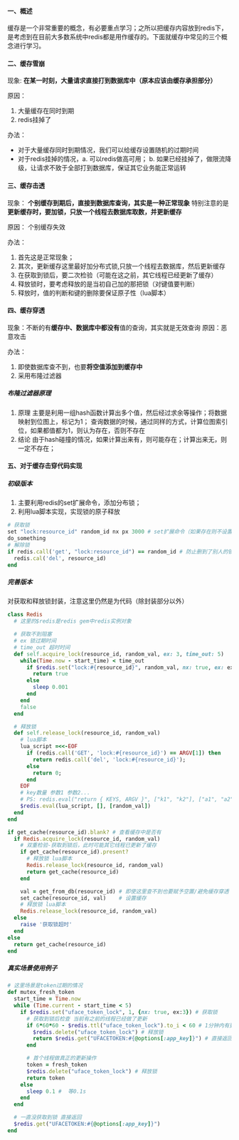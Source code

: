 #### 一、概述
缓存是一个非常重要的概念，有必要重点学习；之所以把缓存内容放到redis下，是考虑到在目前大多数系统中redis都是用作缓存的。下面就缓存中常见的三个概念进行学习。

#### 二、缓存雪崩
现象:
**在某一时刻，大量请求直接打到数据库中（原本应该由缓存承担部分）**

原因：
1. 大量缓存在同时到期
2. redis挂掉了

办法：
- 对于大量缓存同时到期情况，我们可以给缓存设置随机的过期时间
- 对于redis挂掉的情况，a. 可以redis做高可用； b. 如果已经挂掉了，做限流降级，让请求不致于全部打到数据库，保证其它业务能正常运转

#### 三、缓存击透
现象：
**个别缓存到期后，直接到数据库查询，其实是一种正常现象**
特别注意的是**更新缓存时，要加锁，只放一个线程去数据库取数，并更新缓存**

原因：
个别缓存失效

办法：
1. 首先这是正常现象；
2. 其次，更新缓存这里最好加分布式锁,只放一个线程去数据库，然后更新缓存
3. 在获取到锁后，要二次检验（可能在这之前，其它线程已经更新了缓存）
4. 释放锁时，要考虑释放的是当初自己加的那把锁（对键值要判断）
5. 释放时，值的判断和键的删除要保证原子性（lua脚本）

#### 四、缓存穿透
现象：不断的有**缓存中、数据库中都没有**值的查询，其实就是无效查询
原因：恶意攻击

办法：
1. 即使数据库查不到，也要**将空值添加到缓存中**
2. 采用布隆过滤器

##### 布隆过滤器原理
1. 原理
主要是利用一组hash函数计算出多个值，然后经过求余等操作；将数据映射到位图上，标记为1；
查询数据的时候，通过同样的方式，计算位图索引位，如果都值都为1，则认为存在，否则不存在
2. 结论
   由于hash碰撞的情况，如果计算出来有，则可能存在；计算出来无，则一定不存在；

#### 五、对于缓存击穿代码实现
##### 初级版本
1. 主要利用redis的set扩展命令，添加分布锁；
2. 利用lua脚本实现，实现锁的原子释放


```ruby
# 获取锁
set "lock:resource_id" random_id nx px 3000 # set扩展命令（如果存在则不设置，同时设置过期时间）
do_something
# 解除锁
if redis.call('get', "lock:resource_id") == random_id # 防止删到了别人的锁
  redis.cal('del', resource_id)
end
```

##### 完善版本
对获取和释放锁封装，注意这里仍然是为代码（除封装部分以外）

```ruby
class Redis
  # 这里的$redis是redis gem中redis实例对象

  # 获取不到阻塞
  # ex 锁过期时间
  # time_out 超时时间
  def self.acquire_lock(resource_id, random_val, ex: 3, time_out: 5)
    while(Time.now - start_time) < time_out
      if $redis.set("lock:#{resource_id}", random_val, nx: true, ex: ex)
        return true
      else
        sleep 0.001
      end
    end
    false
  end

  # 释放锁
  def self.release_lock(resource_id, random_val)
    # lua脚本
    lua_script =<<-EOF
      if (redis.call('GET', 'lock:#{resource_id}') == ARGV[1]) then
        return redis.call('del', 'lock:#{resource_id}');
      else
        return 0;
      end
    EOF
    # key数量 参数1 参数2...
    # PS: redis.eval("return { KEYS, ARGV }", ["k1", "k2"], ["a1", "a2"])
    $redis.eval(lua_script, [], [random_val])
  end
end

if get_cache(resource_id).blank? # 查看缓存中是否有
  if Redis.acquire_lock(resource_id, random_val)
    # 双重检验-获取到锁后，此时可能其它线程已更新了缓存
    if get_cache(resource_id).present?
      # 释放锁 lua脚本
      Redis.release_lock(resource_id, random_val)
      return get_cache(resource_id)
    end

    val = get_from_db(resource_id) # 即使这里查不到也要赋予空置/避免缓存穿透
    set_cache(resource_id, val)    # 设置缓存
    # 释放锁 lua脚本
    Redis.release_lock(resource_id, random_val)
  else
    raise '获取锁超时'
  end
else
  return get_cache(resource_id)
end
```

##### 真实场景使用例子
```ruby
# 这里场景是token过期的情况
def mutex_fresh_token
  start_time = Time.now
  while (Time.current - start_time < 5)
    if $redis.set("uface_token_lock", 1, {nx: true, ex:3}) # 获取锁
      # 获取到锁后检查 当前有之前的线程已经做了更新
      if 6*60*60 - $redis.ttl("uface_token_lock").to_i < 60 # 1分钟内有更新
        $redis.delete("uface_token_lock") # 释放锁
        return $redis.get("UFACETOKEN:#{@options[:app_key]}") # 直接返回
      end

      # 首个线程做真正的更新操作
      token = fresh_token
      $redis.delete("uface_token_lock") # 释放锁
      return token
    else
      sleep 0.1 #  等0.1s
    end
  end

  # 一直没获取到锁 直接返回
  $redis.get("UFACETOKEN:#{@options[:app_key]}")
end
```

